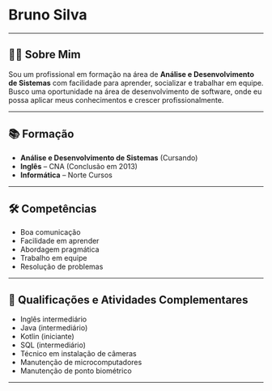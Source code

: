 # Bruno  Silva

---

## 👨‍💻 Sobre Mim

Sou um profissional em formação na área de **Análise e Desenvolvimento de Sistemas** com facilidade para aprender, socializar e trabalhar em equipe. Busco uma oportunidade na área de desenvolvimento de software, onde eu possa aplicar meus conhecimentos e crescer profissionalmente.

---

## 📚 Formação

- **Análise e Desenvolvimento de Sistemas** (Cursando)  
- **Inglês** – CNA (Conclusão em 2013)  
- **Informática** – Norte Cursos  

---

## 🛠 Competências

- Boa comunicação  
- Facilidade em aprender  
- Abordagem pragmática  
- Trabalho em equipe  
- Resolução de problemas  

---


## 🚀 Qualificações e Atividades Complementares

- Inglês intermediário  
- Java (intermediário)  
- Kotlin (iniciante)  
- SQL (intermediário)  
- Técnico em instalação de câmeras  
- Manutenção de microcomputadores  
- Manutenção de ponto biométrico  

---

